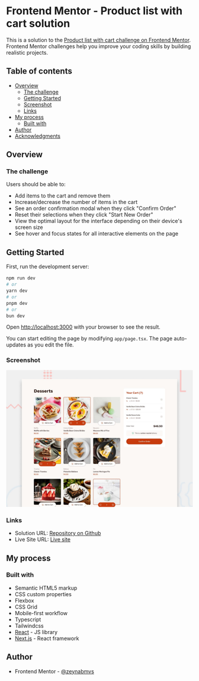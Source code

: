 # Frontend Mentor - Product list with cart solution

This is a solution to the [Product list with cart challenge on Frontend Mentor](https://www.frontendmentor.io/challenges/product-list-with-cart-5MmqLVAp_d). Frontend Mentor challenges help you improve your coding skills by building realistic projects. 

## Table of contents

- [Overview](#overview)
  - [The challenge](#the-challenge)
  - [Getting Started](#getting-started)
  - [Screenshot](#screenshot)
  - [Links](#links)
- [My process](#my-process)
  - [Built with](#built-with)
- [Author](#author)
- [Acknowledgments](#acknowledgments)


## Overview

### The challenge

Users should be able to:

- Add items to the cart and remove them
- Increase/decrease the number of items in the cart
- See an order confirmation modal when they click "Confirm Order"
- Reset their selections when they click "Start New Order"
- View the optimal layout for the interface depending on their device's screen size
- See hover and focus states for all interactive elements on the page


## Getting Started

First, run the development server:

```bash
npm run dev
# or
yarn dev
# or
pnpm dev
# or
bun dev
```

Open [http://localhost:3000](http://localhost:3000) with your browser to see the result.

You can start editing the page by modifying `app/page.tsx`. The page auto-updates as you edit the file.

### Screenshot

![](./screenshot.jpg)

### Links

- Solution URL: [Repository on Github](https://github.com/zeynabmvs/nextjs-cafe-store)
- Live Site URL: [Live site](https://nextjs-cafe-store.vercel.app/)

## My process

### Built with

- Semantic HTML5 markup
- CSS custom properties
- Flexbox
- CSS Grid
- Mobile-first workflow
- Typescript
- Tailwindcss
- [React](https://reactjs.org/) - JS library
- [Next.js](https://nextjs.org/) - React framework

## Author

- Frontend Mentor - [@zeynabmvs](https://www.frontendmentor.io/profile/zeynabmvs)
